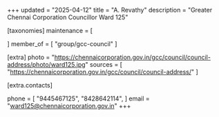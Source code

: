 +++
updated = "2025-04-12"
title = "A. Revathy"
description = "Greater Chennai Corporation Councillor Ward 125"

[taxonomies]
maintenance = [

]
member_of = [
    "group/gcc-council"
]

[extra]
photo = "https://chennaicorporation.gov.in/gcc/council/council-address/photo/ward125.jpg"
sources = [
    "https://chennaicorporation.gov.in/gcc/council/council-address/"
]

[extra.contacts]

phone = [
    "9445467125",
    "8428642114",
    ]
email = "ward125@chennaicorporation.gov.in"
+++